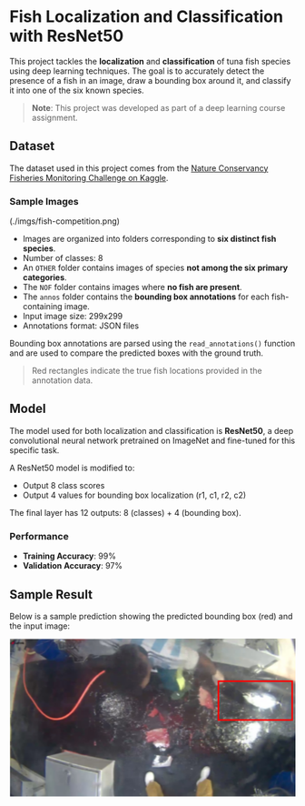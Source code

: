 # Fish Localization and Classification with ResNet50

This project tackles the **localization** and **classification** of tuna fish species using deep learning techniques. The goal is to accurately detect the presence of a fish in an image, draw a bounding box around it, and classify it into one of the six known species.
> **Note**: This project was developed as part of a deep learning course assignment.

## Dataset

The dataset used in this project comes from the [Nature Conservancy Fisheries Monitoring Challenge on Kaggle](https://www.kaggle.com/competitions/the-nature-conservancy-fisheries-monitoring).
### Sample Images

(./imgs/fish-competition.png)
- Images are organized into folders corresponding to **six distinct fish species**.
- Number of classes: 8
- An `OTHER` folder contains images of species **not among the six primary categories**.
- The `NOF` folder contains images where **no fish are present**.
- The `annos` folder contains the **bounding box annotations** for each fish-containing image.
- Input image size: 299x299
- Annotations format: JSON files

Bounding box annotations are parsed using the `read_annotations()` function and are used to compare the predicted boxes with the ground truth.



> Red rectangles indicate the true fish locations provided in the annotation data.

## Model

The model used for both localization and classification is **ResNet50**, a deep convolutional neural network pretrained on ImageNet and fine-tuned for this specific task.

A ResNet50 model is modified to:
- Output 8 class scores
- Output 4 values for bounding box localization (r1, c1, r2, c2)

The final layer has 12 outputs: 8 (classes) + 4 (bounding box).

### Performance

- **Training Accuracy**: 99%
- **Validation Accuracy**: 97%

## Sample Result

Below is a sample prediction showing the predicted bounding box (red) and the input image:

![Bounding Box Result](imgs/result_sample.png)


